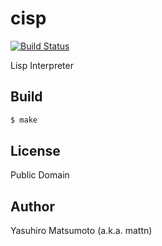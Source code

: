 # cisp

[![Build Status](https://travis-ci.org/mattn/cisp.svg?branch=master)](https://travis-ci.org/mattn/cisp)

Lisp Interpreter

## Build

```sh
$ make
```

## License

Public Domain

## Author

Yasuhiro Matsumoto (a.k.a. mattn)
